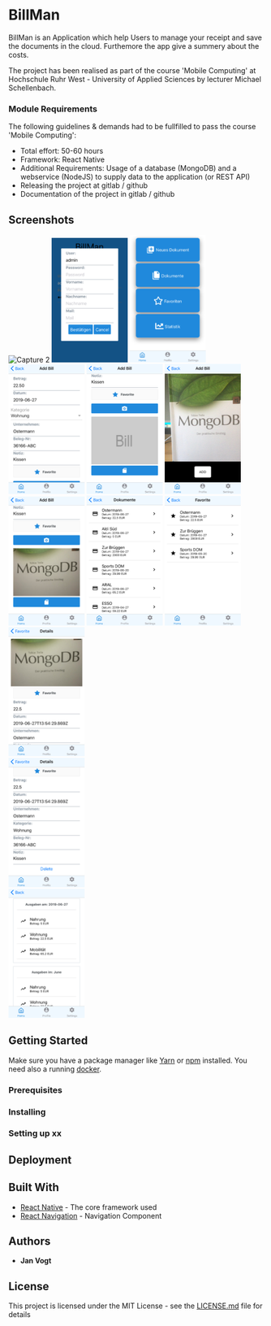 # BillMan

BillMan is an Application which help Users to manage your receipt and save the documents in the cloud. Furthemore the app give a summery about the costs. 

The project has been realised as part of the course 'Mobile Computing' at Hochschule Ruhr West - University of Applied Sciences by lecturer Michael Schellenbach. 

### Module Requirements

The following guidelines & demands had to be fullfilled to pass the course 'Mobile Computing':
*  Total effort: 50-60 hours
*  Framework: React Native
*  Additional Requirements: Usage of a database (MongoDB) and a webservice (NodeJS) to supply data to the application (or REST API)
*  Releasing the project at gitlab / github
*  Documentation of the project in gitlab / github

## Screenshots

<img
		width="150"
		alt="Capture 2"
		src="https://gitlab.hs-ruhrwest.de/ynjavogt/billman/raw/master/preview/capture2.PNG">
<img
		width="150"
		alt="Capture 3"
		src="preview/capture3.png">
<img
		width="150"
		alt="Capture 4"
		src="preview/capture4.png">
<img
		width="150"
		alt="Capture 5"
		src="preview/capture5.png">
<img
		width="150"
		alt="Capture 6"
		src="preview/capture6.png">
<img
		width="150"
		alt="Capture 8"
		src="preview/capture8.png">
<img
		width="150"
		alt="Capture 10"
		src="preview/capture10.png">
<img
		width="150"
		alt="Capture 11"
		src="preview/capture11.png">
<img
		width="150"
		alt="Capture 12"
		src="preview/capture12.png">
<img
		width="150"
		alt="Capture 13"
		src="preview/capture13.png">		
<img
		width="150"
		alt="Capture 14"
		src="preview/capture14.png">		
<img
		width="150"
		alt="Capture 15"
		src="preview/capture15.png">		

## Getting Started

Make sure you have a package manager like [Yarn](https://yarnpkg.com/lang/en/) or [npm](https://www.npmjs.com) installed. You need also a running [docker](https://www.docker.com/).  

### Prerequisites




### Installing

### Setting up xx

## Deployment

## Built With

* [React Native](https://facebook.github.io/react-native/docs/getting-started) - The core framework used
* [React Navigation](https://reactnavigation.org/docs/en/getting-started.html) - Navigation Component

## Authors

* **Jan Vogt** 

## License

This project is licensed under the MIT License - see the [LICENSE.md](LICENSE.md) file for details